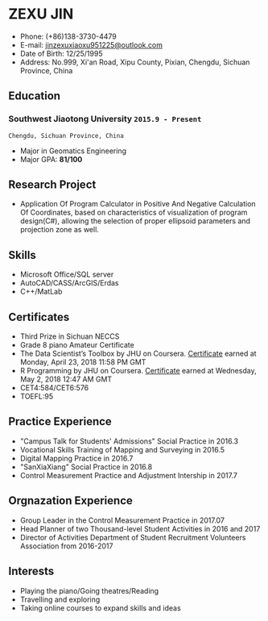 # ZEXU JIN
- Phone: (+86)138-3730-4479
- E-mail: jinzexuxiaoxu951225@outlook.com
- Date of Birth: 12/25/1995
- Address: No.999, Xi'an Road, Xipu County, Pixian, Chengdu, Sichuan Province, China

## Education
### __Southwest Jiaotong University__ `2015.9 - Present`
```
Chengdu, Sichuan Province, China
```
- Major in Geomatics Engineering
- Major GPA: __81/100__

## Research Project
- Application Of Program Calculator in Positive And Negative Calculation Of Coordinates, 
  based on characteristics of visualization of program design(C#), allowing the selection of 
  proper ellipsoid parameters and projection zone as well.
  
## Skills
- Microsoft Office/SQL server
- AutoCAD/CASS/ArcGIS/Erdas 
- C++/MatLab

## Certificates
- Third Prize in Sichuan NECCS
- Grade 8 piano Amateur Certificate
- The Data Scientist’s Toolbox by JHU on Coursera. [Certificate](https://www.coursera.org/account/accomplishments/certificate/MFGXJ5BV9SU2) earned at Monday, April 23, 2018 11:58 PM GMT
- R Programming by JHU on Coursera. [Certificate](https://www.coursera.org/account/accomplishments/certificate/XAUPCLQ4GS5P) earned at Wednesday, May 2, 2018 12:47 AM GMT
- CET4:584/CET6:576
- TOEFL:95

## Practice Experience
- "Campus Talk for Students' Admissions" Social Practice in 2016.3
- Vocational Skills Training of Mapping and Surveying in 2016.5
- Digital Mapping Practice in 2016.7
- "SanXiaXiang" Social Practice in 2016.8
- Control Measurement Practice and Adjustment Intership in 2017.7

## Orgnazation Experience
- Group Leader in the Control Measurement Practice in 2017.07
- Head Planner of two Thousand-level Student Activities in 2016 and 2017
- Director of Activities Department of Student Recruitment Volunteers Association from 2016-2017

## Interests
- Playing the piano/Going theatres/Reading
- Travelling and exploring
- Taking online courses to expand skills and ideas
